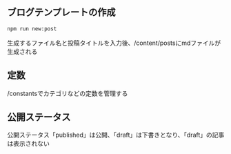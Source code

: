 ## ブログテンプレートの作成

```sh
npm run new:post
```
生成するファイル名と投稿タイトルを入力後、/content/postsにmdファイルが生成される

## 定数
/constantsでカテゴリなどの定数を管理する

## 公開ステータス
公開ステータス「published」は公開、「draft」は下書きとなり、「draft」の記事は表示されない